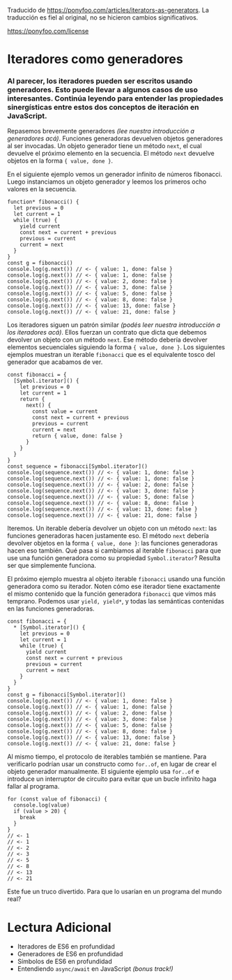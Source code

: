 Traducido de https://ponyfoo.com/articles/iterators-as-generators. La traducción es fiel al original, no se hicieron cambios significativos.

https://ponyfoo.com/license

# Iteradores como generadores

### Al parecer, los iteradores pueden ser escritos usando generadores. Esto puede llevar a algunos casos de uso interesantes. Continúa leyendo para entender las propiedades sinergísticas entre estos dos conceptos de iteración en JavaScript.

Repasemos brevemente generadores _(lee nuestra introducción a generadores acá)_.
Funciones generadoras devuelven objetos generadores al ser invocadas.
Un objeto generador tiene un método `next`, el cual devuelve el próximo elemento en la secuencia.
El método `next` devuelve objetos en la forma `{ value, done }`.

En el siguiente ejemplo vemos un generador infinito de números fibonacci.
Luego instanciamos un objeto generador y leemos los primeros ocho valores en la secuencia.

```
function* fibonacci() {
  let previous = 0
  let current = 1
  while (true) {
    yield current
    const next = current + previous
    previous = current
    current = next
  }
}
const g = fibonacci()
console.log(g.next()) // <- { value: 1, done: false }
console.log(g.next()) // <- { value: 1, done: false }
console.log(g.next()) // <- { value: 2, done: false }
console.log(g.next()) // <- { value: 3, done: false }
console.log(g.next()) // <- { value: 5, done: false }
console.log(g.next()) // <- { value: 8, done: false }
console.log(g.next()) // <- { value: 13, done: false }
console.log(g.next()) // <- { value: 21, done: false }
```

Los iteradores siguen un patrón similar _(podés leer nuestra introducción a los iteradores acá)_.
Ellos fuerzan un contrato que dicta que debemos devolver un objeto con un método `next`.
Ese método debería devolver elementos secuenciales siguiendo la forma `{ value, done }`. Los siguientes ejemplos muestran un iterable `fibonacci` que es el equivalente tosco del generador que acabamos de ver.

```
const fibonacci = {
  [Symbol.iterator]() {
    let previous = 0
    let current = 1
    return {
      next() {
        const value = current
        const next = current + previous
        previous = current
        current = next
        return { value, done: false }
      }
    }
  }
}
const sequence = fibonacci[Symbol.iterator]()
console.log(sequence.next()) // <- { value: 1, done: false }
console.log(sequence.next()) // <- { value: 1, done: false }
console.log(sequence.next()) // <- { value: 2, done: false }
console.log(sequence.next()) // <- { value: 3, done: false }
console.log(sequence.next()) // <- { value: 5, done: false }
console.log(sequence.next()) // <- { value: 8, done: false }
console.log(sequence.next()) // <- { value: 13, done: false }
console.log(sequence.next()) // <- { value: 21, done: false }
```

Iteremos.
Un iterable debería devolver un objeto con un método `next`: las funciones generadoras hacen justamente eso.
El método `next` debería devolver objetos en la forma `{ value, done }`: las funciones generadoras hacen eso también.
Qué pasa si cambiamos al iterable `fibonacci` para que use una función generadora como su propiedad `Symbol.iterator`?
Resulta ser que simplemente funciona.

El próximo ejemplo muestra al objeto iterable `fibonacci` usando una función generadora como su iterador.
Noten cómo ese iterador tiene exactamente el mismo contenido que la función generadora `fibonacci` que vimos más temprano.
Podemos usar `yield, yield*`, y todas las semánticas contenidas en las funciones generadoras.

```
const fibonacci = {
  * [Symbol.iterator]() {
    let previous = 0
    let current = 1
    while (true) {
      yield current
      const next = current + previous
      previous = current
      current = next
    }
  }
}
const g = fibonacci[Symbol.iterator]()
console.log(g.next()) // <- { value: 1, done: false }
console.log(g.next()) // <- { value: 1, done: false }
console.log(g.next()) // <- { value: 2, done: false }
console.log(g.next()) // <- { value: 3, done: false }
console.log(g.next()) // <- { value: 5, done: false }
console.log(g.next()) // <- { value: 8, done: false }
console.log(g.next()) // <- { value: 13, done: false }
console.log(g.next()) // <- { value: 21, done: false }
```

Al mismo tiempo, el protocolo de iterables también se mantiene.
Para verificarlo podrían usar un constructo como `for..of`, en lugar de crear el objeto generador manualmente.
El siguiente ejemplo usa `for..of` e introduce un interruptor de circuito para evitar que un bucle infinito haga fallar al programa.

```
for (const value of fibonacci) {
  console.log(value)
  if (value > 20) {
    break
  }
}
// <- 1
// <- 1
// <- 2
// <- 3
// <- 5
// <- 8
// <- 13
// <- 21
```

Este fue un truco divertido.
Para que lo usarían en un programa del mundo real?

# Lectura Adicional

- Iteradores de ES6 en profundidad
- Generadores de ES6 en profundidad
- Símbolos de ES6 en profundidad
- Entendiendo `async/await` en JavaScript _(bonus track!)_
